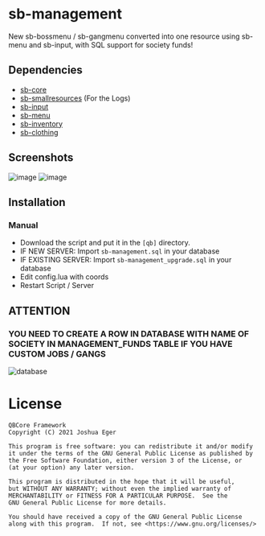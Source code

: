# sb-management

New sb-bossmenu / sb-gangmenu converted into one resource using sb-menu and sb-input, with SQL support for society funds!

## Dependencies
- [sb-core](https://github.com/qbcore-framework/sb-core)
- [sb-smallresources](https://github.com/qbcore-framework/sb-smallresources) (For the Logs)
- [sb-input](https://github.com/qbcore-framework/sb-input)
- [sb-menu](https://github.com/qbcore-framework/sb-menu)
- [sb-inventory](https://github.com/qbcore-framework/sb-inventory)
- [sb-clothing](https://github.com/qbcore-framework/sb-clothing)

## Screenshots
![image](https://i.imgur.com/9yiQZDX.png)
![image](https://i.imgur.com/MRMWeqX.png)

## Installation
### Manual
- Download the script and put it in the `[qb]` directory.
- IF NEW SERVER: Import `sb-management.sql` in your database
- IF EXISTING SERVER: Import `sb-management_upgrade.sql` in your database
- Edit config.lua with coords
- Restart Script / Server

## ATTENTION
### YOU NEED TO CREATE A ROW IN DATABASE WITH NAME OF SOCIETY IN MANAGEMENT_FUNDS TABLE IF YOU HAVE CUSTOM JOBS / GANGS
![database](https://i.imgur.com/6cd3NLU.png)

# License

    QBCore Framework
    Copyright (C) 2021 Joshua Eger

    This program is free software: you can redistribute it and/or modify
    it under the terms of the GNU General Public License as published by
    the Free Software Foundation, either version 3 of the License, or
    (at your option) any later version.

    This program is distributed in the hope that it will be useful,
    but WITHOUT ANY WARRANTY; without even the implied warranty of
    MERCHANTABILITY or FITNESS FOR A PARTICULAR PURPOSE.  See the
    GNU General Public License for more details.

    You should have received a copy of the GNU General Public License
    along with this program.  If not, see <https://www.gnu.org/licenses/>
